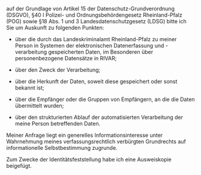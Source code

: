 auf der Grundlage von Artikel 15 der Datenschutz-Grundverordnung (DSGVO),
§40 I Polizei- und Ordnungsbehördengesetz Rheinland-Pfalz (POG) sowie
§18 Abs. 1 und 3 Landesdatenschutzgesetz (LDSG) bitte ich Sie um Auskunft zu
folgenden Punkten:

+ über die durch das Landeskriminalamt Rheinland-Pfalz zu meiner Person in
  Systemen der elektronischen Datenerfassung und -verarbeitung gespeicherten Daten,
  im Besonderen über personenbezogene Datensätze in RIVAR;

+ über den Zweck der Verarbeitung;

+ über die Herkunft der Daten, soweit diese gespeichert oder sonst bekannt ist;

+ über die Empfänger oder die Gruppen von Empfängern, an die die Daten übermittelt wurden;

+ über den strukturierten Ablauf der automatisierten Verarbeitung der meine
  Person betreffenden Daten.

Meiner Anfrage liegt ein generelles Informationsinteresse unter Wahrnehmung
meines verfassungsrechtlich verbürgten Grundrechts auf informationelle
Selbstbestimmung zugrunde.

Zum Zwecke der Identitätsfeststellung habe ich eine Ausweiskopie beigefügt.
